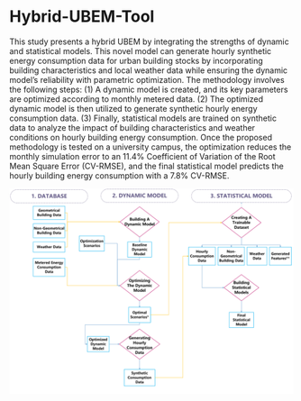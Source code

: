 # Hybrid-UBEM-Tool
This study presents a hybrid UBEM by integrating the strengths of dynamic and statistical models. This novel model can generate hourly synthetic energy consumption data for urban building stocks by incorporating building characteristics and local weather data while ensuring the dynamic model’s reliability with parametric optimization. The methodology involves the following steps: (1) A dynamic model is created, and its key parameters are optimized according to monthly metered data. (2) The optimized dynamic model is then utilized to generate synthetic hourly energy consumption data. (3) Finally, statistical models are trained on synthetic data to analyze the impact of building characteristics and weather conditions on hourly building energy consumption. Once the proposed methodology is tested on a university campus, the optimization reduces the monthly simulation error to an 11.4% Coefficient of Variation of the Root Mean Square Error (CV-RMSE), and the final statistical model predicts the hourly building energy consumption with a 7.8% CV-RMSE.



![Methodology Workflow](methodology_workflow.png)
